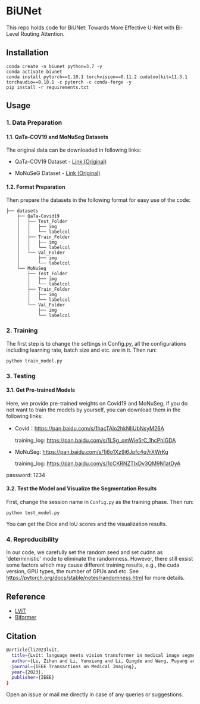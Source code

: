 # BiUNet


This repo holds code for BiUNet: Towards More Effective U-Net with Bi-Level Routing Attention.

## Installation

```angular2html
conda create -n biunet python=3.7 -y
conda activate biunet
conda install pytorch==1.10.1 torchvision==0.11.2 cudatoolkit=11.3.1 torchaudio==0.10.1 -c pytorch -c conda-forge -y
pip install -r requirements.txt
```

## Usage

### 1. Data Preparation
#### 1.1. QaTa-COV19 and MoNuSeg Datasets
The original data can be downloaded in following links:
* QaTa-COV19 Dataset - [Link (Original)](https://www.kaggle.com/datasets/aysendegerli/qatacov19-dataset)

* MoNuSeG Dataset - [Link (Original)](https://monuseg.grand-challenge.org/Data/)

#### 1.2. Format Preparation

Then prepare the datasets in the following format for easy use of the code:

```angular2html
├── datasets
    ├── QaTa-Covid19
    │   ├── Test_Folder
    │   │   ├── img
    │   │   └── labelcol
    │   ├── Train_Folder
    │   │   ├── img
    │   │   └── labelcol
    │   └── Val_Folder
    │       ├── img
    │       └── labelcol
    └── MoNuSeg
        ├── Test_Folder
        │   ├── img
        │   └── labelcol
        ├── Train_Folder
        │   ├── img
        │   └── labelcol
        └── Val_Folder
            ├── img
            └── labelcol
```



### 2. Training
The first step is to change the settings in Config.py, all the configurations including learning rate, batch size and etc. are in it. Then run:

```angular2html
python train_model.py
```




### 3. Testing
#### 3.1. Get Pre-trained Models
Here, we provide pre-trained weights on Covid19 and MoNuSeg, if you do not want to train the models by yourself, you can download them in the following links:
* Covid：https://pan.baidu.com/s/1hacTAlo2hkNIIUbNsyM26A
  
  training_log: https://pan.baidu.com/s/1LSg_omWie5rC_1hcPhIGDA
* MoNuSeg: https://pan.baidu.com/s/1j6o1Xz9j6Jpfc4q7rXWrKg

  training_log: https://pan.baidu.com/s/1cCKRNZTIxDv3QM9N1atDyA

password: 1234
#### 3.2. Test the Model and Visualize the Segmentation Results
First, change the session name in ```Config.py``` as the training phase. Then run:
```angular2html
python test_model.py
```
You can get the Dice and IoU scores and the visualization results. 


### 4. Reproducibility

In our code, we carefully set the random seed and set cudnn as 'deterministic' mode to eliminate the randomness. However, there still exsist some factors which may cause different training results, e.g., the cuda version, GPU types, the number of GPUs and etc. See https://pytorch.org/docs/stable/notes/randomness.html for more details.


## Reference


* [LViT](https://github.com/HUANGLIZI/LViT)
* [Biformer](https://github.com/rayleizhu/BiFormer)


## Citation

```bash
@article{li2023lvit,
  title={Lvit: language meets vision transformer in medical image segmentation},
  author={Li, Zihan and Li, Yunxiang and Li, Qingde and Wang, Puyang and Guo, Dazhou and Lu, Le and Jin, Dakai and Zhang, You and Hong, Qingqi},
  journal={IEEE Transactions on Medical Imaging},
  year={2023},
  publisher={IEEE}
}
```

Open an issue or mail me directly in case of any queries or suggestions.




